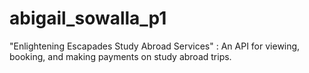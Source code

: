 # abigail_sowalla_p1
"Enlightening Escapades Study Abroad Services" : An API for viewing, booking, and making payments on study abroad trips.
